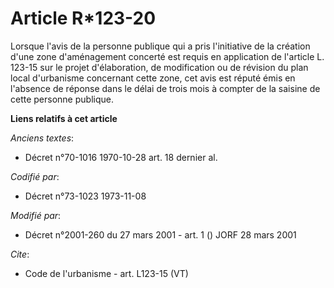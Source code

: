 # Article R*123-20

Lorsque l'avis de la personne publique qui a pris l'initiative de la création d'une zone d'aménagement concerté est requis en
application de l'article L. 123-15 sur le projet d'élaboration, de modification ou de révision du plan local d'urbanisme
concernant cette zone, cet avis est réputé émis en l'absence de réponse dans le délai de trois mois à compter de la saisine
de cette personne publique.

**Liens relatifs à cet article**

_Anciens textes_:

  - Décret n°70-1016 1970-10-28 art. 18 dernier al.

_Codifié par_:

  - Décret n°73-1023 1973-11-08

_Modifié par_:

  - Décret n°2001-260 du 27 mars 2001 - art. 1 () JORF 28 mars 2001

_Cite_:

  - Code de l'urbanisme - art. L123-15 (VT)
